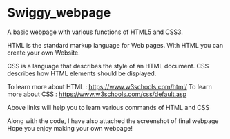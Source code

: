 # Swiggy_webpage
A basic webpage with various functions of HTML5 and CSS3.

HTML is the standard markup language for Web pages.
With HTML you can create your own Website.

CSS is a language that describes the style of an HTML document.
CSS describes how HTML elements should be displayed.

To learn more about HTML : https://www.w3schools.com/html/
To learn more about CSS : https://www.w3schools.com/css/default.asp

Above links will help you to learn various commands of HTML and CSS

Along with the code, I have also attached the screenshot of final webpage
Hope you enjoy making your own webpage!
